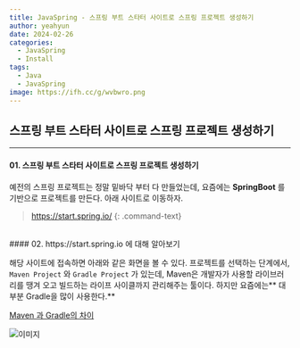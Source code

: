 ```yaml
---
title: JavaSpring - 스프링 부트 스타터 사이트로 스프링 프로젝트 생성하기
author: yeahyun
date: 2024-02-26
categories:
  - JavaSpring
  - Install　
tags:
  - Java
  - JavaSpring
image: https://ifh.cc/g/wvbwro.png
---
```

## 스프링 부트 스타터 사이트로 스프링 프로젝트 생성하기

---
#### 01. 스프링 부트 스타터 사이트로 스프링 프로젝트 생성하기

예전의 스프링 프로젝트는 정말 밑바닥 부터 다 만들었는데, 요즘에는 **SpringBoot** 를 기반으로 프로젝트를 만든다. 아래 사이트로 이동하자.
>https://start.spring.io/
{: .command-text}

<BR>
#### 02. https://start.spring.io 에 대해 알아보기

해당 사이트에 접속하면 아래와 같은 화면을 볼 수 있다.
프로젝트를 선택하는 단계에서, `Maven Project` 와 `Gradle Project` 가 있는데,
Maven은 개발자가 사용할 라이브러리를 땡겨 오고 빌드하는 라이프 사이클까지 관리해주는 툴이다.
하지만 요즘에는** 대부분 Gradle을 많이 사용한다.**

[Maven 과 Gradle의 차이](https://yeahyunkim.github.io/posts/%EC%9E%90%EB%B0%94-%EB%B9%8C%EB%93%9C-%EB%8F%84%EA%B5%AC-%EC%A2%85%EB%A5%98-Maven,-Gradle-%EC%B0%A8%EC%9D%B4%EC%A0%90/)

![이미지](https://ifh.cc/g/p6HvRn.png)
